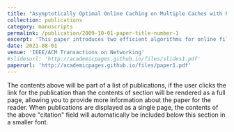 ```yaml
---
title: "Asymptotically Optimal Online Caching on Multiple Caches with Relaying and Bypassing"
collection: publications
category: manuscripts
permalink: /publication/2009-10-01-paper-title-number-1
excerpt: 'This paper introduces two efficient algorithms for online file caching in multiple caches, outperforming current methods by reducing costs and maintaining high performance metrics.'
date: 2021-08-01
venue: 'IEEE/ACM Transactions on Networking'
#slidesurl: 'http://academicpages.github.io/files/slides1.pdf'
paperurl: 'http://academicpages.github.io/files/paper1.pdf'
---
```


The contents above will be part of a list of publications, if the user clicks the link for the publication than the contents of section will be rendered as a full page, allowing you to provide more information about the paper for the reader. When publications are displayed as a single page, the contents of the above "citation" field will automatically be included below this section in a smaller font.